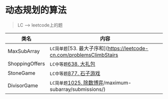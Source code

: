 # 动态规划的算法  
> LC --> leetcode上的题

类名|内容
---|---
MaxSubArray | `LC简单题`[53. 最大子序和](https://leetcode-cn.com/problemsClimbStairs | `LC简单题`[70. 爬楼梯](https://leetcode-cn.com/problems/climbing-stairs/)
ShoppingOffers | `LC中等题`[638. 大礼包](https://leetcode-cn.com/problems/shopping-offers/comments/)
StoneGame | `LC中等题`[877. 石子游戏](https://leetcode-cn.com/problems/stone-game/)
DivisorGame | `LC简单题`[1025. 除数博弈](https://leetcode-cn.com/problems/divisor-game/comments/)/maximum-subarray/submissions/)
